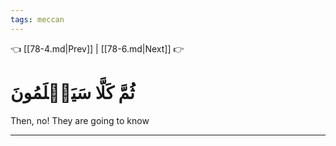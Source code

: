 ```yaml
---
tags: meccan
---
```


👈 [[78-4.md|Prev]] | [[78-6.md|Next]] 👉

# ثُمَّ كَلَّا سَيَعۡلَمُونَ

Then, no! They are going to know

---

